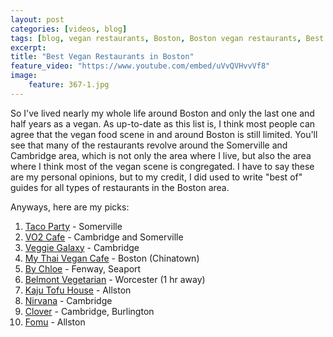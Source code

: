 ```yaml
---
layout: post
categories: [videos, blog]
tags: [blog, vegan restaurants, Boston, Boston vegan restaurants, Best Boston vegan restaurants, best vegan restaurants in Boston, Best boston restaurants]
excerpt: 
title: "Best Vegan Restaurants in Boston"
feature_video: "https://www.youtube.com/embed/uVvQVHvvVf8"
image:
    feature: 367-1.jpg
---
```


So I've lived nearly my whole life around Boston and only the last one and half years as a vegan.  As up-to-date as this list is, I think most people can agree that the vegan food scene in and around Boston is still limited.  You'll see that many of the restaurants revolve around the Somerville and Cambridge area, which is not only the area where I live, but also the area where I think most of the vegan scene is congregated.  I have to say these are my personal opinions, but to my credit, I did used to write "best of" guides for all types of restaurants in the Boston area.

Anyways, here are my picks:

1. [Taco Party](http://www.tacopartytruck.com/) - Somerville
2. [VO2 Cafe](http://o2yoga.com/o2-vegan-cafe/cafe-menu/) - Cambridge and Somerville
3. [Veggie Galaxy](https://www.veggiegalaxy.com/) - Cambridge
4. [My Thai Vegan Cafe](http://mythaivegancafe.com/) - Boston (Chinatown)
5. [By Chloe](https://eatbychloe.com/) - Fenway, Seaport
6. [Belmont Vegetarian](http://www.belmontvegetarian.com/) - Worcester (1 hr away)
7. [Kaju Tofu House](http://kajutofuhouseharvard.com/) - Allston
8. [Nirvana](http://nirvanacambridge.com/) - Cambridge
9. [Clover](https://www.cloverfoodlab.com/) - Cambridge, Burlington 
10. [Fomu](http://www.fomuicecream.com/) - Allston
